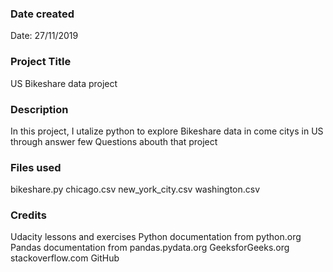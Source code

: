 ### Date created
Date: 27/11/2019

### Project Title
 US Bikeshare data project

### Description
In this project, I utalize python to explore Bikeshare data in come citys in US through answer few Questions abouth that project

### Files used
bikeshare.py
chicago.csv
new_york_city.csv
washington.csv

### Credits
Udacity lessons and exercises
Python documentation from python.org
Pandas documentation from pandas.pydata.org
GeeksforGeeks.org
stackoverflow.com
GitHub

